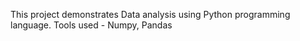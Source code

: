 This project demonstrates Data analysis using Python programming language.
Tools used - Numpy, Pandas